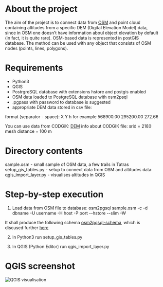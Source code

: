 # About the project
The aim of the project is to connect data from [OSM](https://www.openstreetmap.org) and point cloud containing
altitudes from a specific DEM (Digital Elevation Model) data, since in OSM one doesn't have information aboul object
elevation by default (in fact, it is quite rare). 
OSM-based data is represented in postGIS database. The method can be used with any object that consists of OSM nodes (points, lines, polygons).

# Requirements
- Python3
- QGIS
- PostrgreSQL database with extensions hstore and postgis enabled
- OSM data loaded to PostgreSQL database with osm2psql
- .pgpass with password to database is suggested
- appropriate DEM data stored in csv file:

format (separator - space):
X Y h
for example
568900.00 295200.00 272.66

You can use data from CODGiK: [DEM](http://www.codgik.gov.pl/index.php/darmowe-dane/nmt-100.html)
info about CODGIK file: 
srid = 2180
mesh distance = 100 m

# Directory contents
sample.osm - small sample of OSM data, a few trails in Tatras
setup_gis_tables.py - setup to connect data from OSM and altitudes data
qgis_import_layer.py - visualises altitudes in QGIS

# Step-by-step execution
1. Load data from OSM file to database:
osm2pgsql sample.osm -c -d dbname -U username -H host -P port  --hstore --slim -W

It shall produce the following schema [osm2pgsql-schema](https://wiki.openstreetmap.org/wiki/Osm2pgsql/schema),
which is discused further [here](http://www.volkerschatz.com/net/osm/osm2pgsql-db.html)

2. In Python3 run setup_gis_tables.py 

3. In QGIS (Python Editor) run qgis_import_layer.py

# QGIS screenshot
![QGIS visualisation](https://lh6.googleusercontent.com/X8MS9nlskOmpQQ0AwPnB_ixfZfr1Lz9iYEGiaJEQwMvhI25FKkKNmX228A-CHZZT9nlS0EZu7-EogwGsbE3GGEpu6aViBA=w1280-h622)

